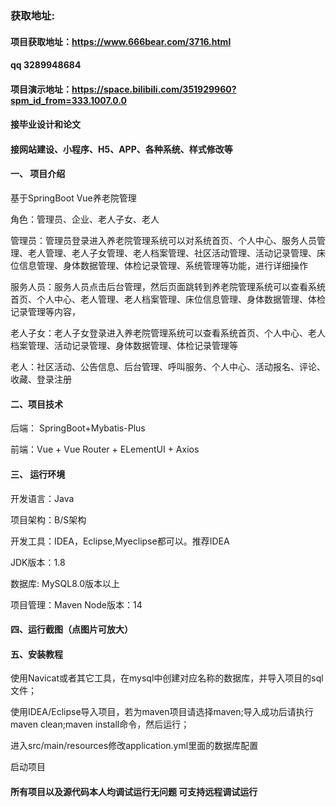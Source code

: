 ### 获取地址:
#### 项目获取地址：https://www.666bear.com/3716.html
#### qq 3289948684
#### 项目演示地址：https://space.bilibili.com/351929960?spm_id_from=333.1007.0.0
#### 接毕业设计和论文
#### 接网站建设、小程序、H5、APP、各种系统、样式修改等

#### 一、 项目介绍
基于SpringBoot Vue养老院管理

角色：管理员、企业、老人子女、老人

管理员：管理员登录进入养老院管理系统可以对系统首页、个人中心、服务人员管理、老人管理、老人子女管理、老人档案管理、社区活动管理、活动记录管理、床位信息管理、身体数据管理、体检记录管理、系统管理等功能，进行详细操作

服务人员：服务人员点击后台管理，然后页面跳转到养老院管理系统可以查看系统首页、个人中心、老人管理、老人档案管理、床位信息管理、身体数据管理、体检记录管理等内容，

老人子女：老人子女登录进入养老院管理系统可以查看系统首页、个人中心、老人档案管理、活动记录管理、身体数据管理、体检记录管理等

老人：社区活动、公告信息、后台管理、呼叫服务、个人中心、活动报名、评论、收藏、登录注册

#### 二、项目技术
后端： SpringBoot+Mybatis-Plus

前端：Vue + Vue Router + ELementUI + Axios

#### 三、 运行环境
开发语言：Java

项目架构：B/S架构

开发工具：IDEA，Eclipse,Myeclipse都可以。推荐IDEA

JDK版本：1.8

数据库: MySQL8.0版本以上

项目管理：Maven
Node版本：14
#### 四、运行截图（点图片可放大）


#### 五、安装教程
使用Navicat或者其它工具，在mysql中创建对应名称的数据库，并导入项目的sql文件；

使用IDEA/Eclipse导入项目，若为maven项目请选择maven;导入成功后请执行maven clean;maven install命令，然后运行；

进入src/main/resources修改application.yml里面的数据库配置

启动项目


#### 所有项目以及源代码本人均调试运行无问题 可支持远程调试运行



